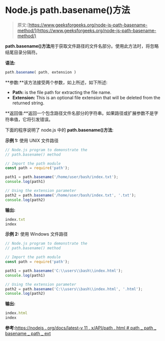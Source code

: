 # Node.js path.basename()方法

> 原文:[https://www.geeksforgeeks.org/node-js-path-basename-method/](https://www.geeksforgeeks.org/node-js-path-basename-method/)

**path.basename()方法**用于获取文件路径的文件名部分。使用此方法时，将忽略结尾目录分隔符。

**语法:**

```js
path.basename( path, extension )
```

**参数:**该方法接受两个参数，如上所述，如下所述:

*   **Path:** is the file path for extracting the file name.
*   **Extension:** This is an optional file extension that will be deleted from the returned string.

**返回值:**返回一个包含路径文件名部分的字符串。如果路径或扩展参数不是字符串值，它将引发错误。

下面的程序说明了 node.js 中的 **path.basename()方法**:

**示例 1:** 使用 UNIX 文件路径

```js
// Node.js program to demonstrate the   
// path.basename() method

// Import the path module
const path = require('path');

path1 = path.basename('/home/user/bash/index.txt');
console.log(path1)

// Using the extension parameter
path2 = path.basename('/home/user/bash/index.txt', '.txt');
console.log(path2)
```

**输出:**

```js
index.txt
index
```

**示例 2:** 使用 Windows 文件路径

```js
// Node.js program to demonstrate the   
// path.basename() method

// Import the path module
const path = require('path');

path1 = path.basename('C:\\users\\bash\\index.html');
console.log(path1)

// Using the extension parameter
path2 = path.basename('C:\\users\\bash\\index.html', '.html');
console.log(path2)
```

**输出:**

```js
index.html
index
```

**参考:**[https://nodejs . org/docs/latest-v 11 . x/API/path . html # path _ path _ basename _ path _ ext](https://nodejs.org/docs/latest-v11.x/api/path.html#path_path_basename_path_ext)